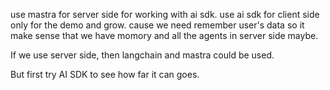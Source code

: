 use mastra for server side for working with ai sdk.
use ai sdk for client side only for the demo and grow. cause we need remember user's data so it make sense that we have momory and all the agents in server side maybe.

If we use server side, then langchain and mastra could be used.

But first try AI SDK to see how far it can goes.
